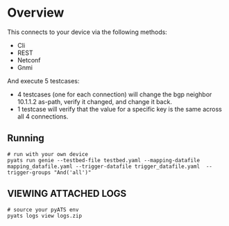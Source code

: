 # Overview

This connects to your device via the following methods:
* Cli
* REST
* Netconf
* Gnmi

And execute 5 testcases:
* 4 testcases (one for each connection) will change the bgp neighbor 10.1.1.2 as-path, verify it changed, and change it back.
* 1 testcase will verify that the value for a specific key is the same across all 4 connections.

## Running

```
# run with your own device
pyats run genie --testbed-file testbed.yaml --mapping-datafile mapping_datafile.yaml --trigger-datafile trigger_datafile.yaml  --trigger-groups "And('all')"
```


## VIEWING ATTACHED LOGS

```
# source your pyATS env
pyats logs view logs.zip
```

